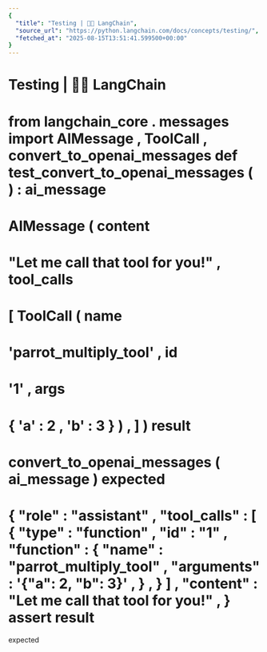 ```yaml
---
{
  "title": "Testing | 🦜️🔗 LangChain",
  "source_url": "https://python.langchain.com/docs/concepts/testing/",
  "fetched_at": "2025-08-15T13:51:41.599500+00:00"
}
---
```


# Testing | 🦜️🔗 LangChain

from
langchain_core
.
messages
import
AIMessage
,
ToolCall
,
convert_to_openai_messages
def
test_convert_to_openai_messages
(
)
:
ai_message
=
AIMessage
(
content
=
"Let me call that tool for you!"
,
tool_calls
=
[
ToolCall
(
name
=
'parrot_multiply_tool'
,
id
=
'1'
,
args
=
{
'a'
:
2
,
'b'
:
3
}
)
,
]
)
result
=
convert_to_openai_messages
(
ai_message
)
expected
=
{
"role"
:
"assistant"
,
"tool_calls"
:
[
{
"type"
:
"function"
,
"id"
:
"1"
,
"function"
:
{
"name"
:
"parrot_multiply_tool"
,
"arguments"
:
'{"a": 2, "b": 3}'
,
}
,
}
]
,
"content"
:
"Let me call that tool for you!"
,
}
assert
result
==
expected
